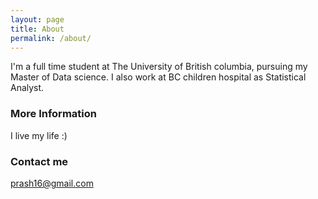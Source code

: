 ```yaml
---
layout: page
title: About
permalink: /about/
---
```



I'm a full time student at The University of British columbia, pursuing my Master of Data science.  I also work at BC children hospital as Statistical Analyst.

### More Information

I live my life  :)

### Contact me

[prash16@gmail.com](mailto:email@domain.com)
